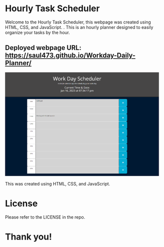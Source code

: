 # Hourly Task Scheduler

Welcome to the Hourly Task Scheduler, this webpage was created using HTML, CSS, and JavaScript.
. This is an hourly planner designed to easily organize your tasks by the hour. 

## Deployed webpage URL: https://saul473.github.io/Workday-Daily-Planner/


![Snip of Webpage](./assets/Scheduler.PNG)

This was created using HTML, CSS, and JavaScript.


# License

Please refer to the LICENSE in the repo.

# Thank you!


